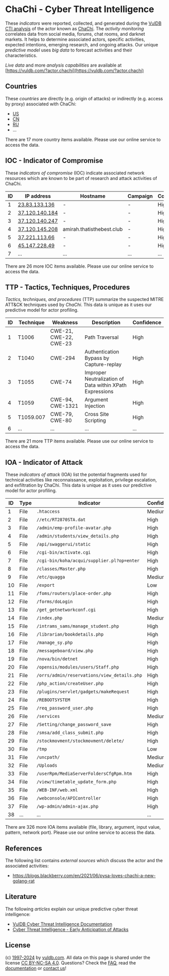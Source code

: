 # ChaChi - Cyber Threat Intelligence

These _indicators_ were reported, collected, and generated during the [VulDB CTI analysis](https://vuldb.com/?kb.cti) of the actor known as [ChaChi](https://vuldb.com/?actor.chachi). The _activity monitoring_ correlates data from social media, forums, chat rooms, and darknet markets. It helps to determine associated actors, specific activities, expected intentions, emerging research, and ongoing attacks. Our unique _predictive model_ uses _big data_ to forecast activities and their characteristics.

_Live data_ and more _analysis capabilities_ are available at [https://vuldb.com/?actor.chachi](https://vuldb.com/?actor.chachi)

## Countries

These _countries_ are directly (e.g. origin of attacks) or indirectly (e.g. access by proxy) associated with ChaChi:

* [US](https://vuldb.com/?country.us)
* [CN](https://vuldb.com/?country.cn)
* [RU](https://vuldb.com/?country.ru)
* ...

There are 17 more country items available. Please use our online service to access the data.

## IOC - Indicator of Compromise

These _indicators of compromise_ (IOC) indicate associated network resources which are known to be part of research and attack activities of ChaChi.

ID | IP address | Hostname | Campaign | Confidence
-- | ---------- | -------- | -------- | ----------
1 | [23.83.133.136](https://vuldb.com/?ip.23.83.133.136) | - | - | High
2 | [37.120.140.184](https://vuldb.com/?ip.37.120.140.184) | - | - | High
3 | [37.120.140.247](https://vuldb.com/?ip.37.120.140.247) | - | - | High
4 | [37.120.145.208](https://vuldb.com/?ip.37.120.145.208) | amirah.thatisthebest.club | - | High
5 | [37.221.113.66](https://vuldb.com/?ip.37.221.113.66) | - | - | High
6 | [45.147.228.49](https://vuldb.com/?ip.45.147.228.49) | - | - | High
7 | ... | ... | ... | ...

There are 26 more IOC items available. Please use our online service to access the data.

## TTP - Tactics, Techniques, Procedures

_Tactics, techniques, and procedures_ (TTP) summarize the suspected MITRE ATT&CK techniques used by _ChaChi_. This data is unique as it uses our predictive model for actor profiling.

ID | Technique | Weakness | Description | Confidence
-- | --------- | -------- | ----------- | ----------
1 | T1006 | CWE-21, CWE-22, CWE-23 | Path Traversal | High
2 | T1040 | CWE-294 | Authentication Bypass by Capture-replay | High
3 | T1055 | CWE-74 | Improper Neutralization of Data within XPath Expressions | High
4 | T1059 | CWE-94, CWE-1321 | Argument Injection | High
5 | T1059.007 | CWE-79, CWE-80 | Cross Site Scripting | High
6 | ... | ... | ... | ...

There are 21 more TTP items available. Please use our online service to access the data.

## IOA - Indicator of Attack

These _indicators of attack_ (IOA) list the potential fragments used for technical activities like reconnaissance, exploitation, privilege escalation, and exfiltration by ChaChi. This data is unique as it uses our predictive model for actor profiling.

ID | Type | Indicator | Confidence
-- | ---- | --------- | ----------
1 | File | `.htaccess` | Medium
2 | File | `//etc/RT2870STA.dat` | High
3 | File | `/admin/emp-profile-avatar.php` | High
4 | File | `/admin/students/view_details.php` | High
5 | File | `/api/swaggerui/static` | High
6 | File | `/cgi-bin/activate.cgi` | High
7 | File | `/cgi-bin/koha/acqui/supplier.pl?op=enter` | High
8 | File | `/classes/Master.php` | High
9 | File | `/etc/quagga` | Medium
10 | File | `/export` | Low
11 | File | `/foms/routers/place-order.php` | High
12 | File | `/forms/doLogin` | High
13 | File | `/get_getnetworkconf.cgi` | High
14 | File | `/index.php` | Medium
15 | File | `/intrams_sams/manage_student.php` | High
16 | File | `/librarian/bookdetails.php` | High
17 | File | `/manage_sy.php` | High
18 | File | `/messageboard/view.php` | High
19 | File | `/nova/bin/detnet` | High
20 | File | `/opensis/modules/users/Staff.php` | High
21 | File | `/orrs/admin/reservations/view_details.php` | High
22 | File | `/php_action/createUser.php` | High
23 | File | `/plugins/servlet/gadgets/makeRequest` | High
24 | File | `/REBOOTSYSTEM` | High
25 | File | `/req_password_user.php` | High
26 | File | `/services` | Medium
27 | File | `/Setting/change_password_save` | High
28 | File | `/smsa/add_class_submit.php` | High
29 | File | `/stockmovment/stockmovment/delete/` | High
30 | File | `/tmp` | Low
31 | File | `/uncpath/` | Medium
32 | File | `/Uploads` | Medium
33 | File | `/userRpm/MediaServerFoldersCfgRpm.htm` | High
34 | File | `/view/timetable_update_form.php` | High
35 | File | `/WEB-INF/web.xml` | High
36 | File | `/webconsole/APIController` | High
37 | File | `/wp-admin/admin-ajax.php` | High
38 | ... | ... | ...

There are 326 more IOA items available (file, library, argument, input value, pattern, network port). Please use our online service to access the data.

## References

The following list contains _external sources_ which discuss the actor and the associated activities:

* https://blogs.blackberry.com/en/2021/06/pysa-loves-chachi-a-new-golang-rat

## Literature

The following _articles_ explain our unique predictive cyber threat intelligence:

* [VulDB Cyber Threat Intelligence Documentation](https://vuldb.com/?kb.cti)
* [Cyber Threat Intelligence - Early Anticipation of Attacks](https://www.scip.ch/en/?labs.20201022)

## License

(c) [1997-2024](https://vuldb.com/?kb.changelog) by [vuldb.com](https://vuldb.com/?kb.about). All data on this page is shared under the license [CC BY-NC-SA 4.0](https://creativecommons.org/licenses/by-nc-sa/4.0/). Questions? Check the [FAQ](https://vuldb.com/?kb.faq), read the [documentation](https://vuldb.com/?kb) or [contact us](https://vuldb.com/?contact)!
